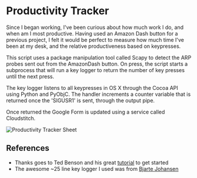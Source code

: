 Productivity Tracker
====================

Since I began working, I've been curious about how much work I do, and when am I most productive. Having used an Amazon Dash button for a previous project, I felt it would be perfect to measure how much time I've been at my desk, and the relative productiveness based on keypresses.

This script uses a package manipulation tool called Scapy to detect the ARP probes sent out from the AmazonDash button. On press, the script starts a subprocess that will run a key logger to return the number of key presses until the next press.

The key logger listens to all keypresses in OS X through the Cocoa API using Python and PyObjC. The handler increments a counter variable that is returned once the 'SIGUSR1' is sent, through the output pipe.

Once returned the Google Form is updated using a service called Cloudstitch.

![Productivity Tracker Sheet](http://i.imgur.com/JmHGY1Y.png)

## References

* Thanks goes to Ted Benson and his great [tutorial](https://medium.com/@edwardbenson/how-i-hacked-amazon-s-5-wifi-button-to-track-baby-data-794214b0bdd8) to get started
* The awesome ~25 line key logger I used was from [Bjarte Johansen](https://gist.github.com/ljos/3019549)
